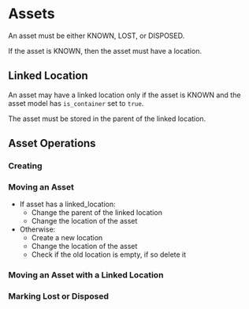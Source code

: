 # Assets

An asset must be either KNOWN, LOST, or DISPOSED.

If the asset is KNOWN, then the asset must have a location.

## Linked Location

An asset may have a linked location only if the asset is KNOWN and the asset model has `is_container` set to `true`.

The asset must be stored in the parent of the linked location.

## Asset Operations

### Creating

### Moving an Asset

- If asset has a linked_location:
   - Change the parent of the linked location
   - Change the location of the asset
- Otherwise:
    - Create a new location
    - Change the location of the asset
    - Check if the old location is empty, if so delete it

### Moving an Asset with a Linked Location

### Marking Lost or Disposed
